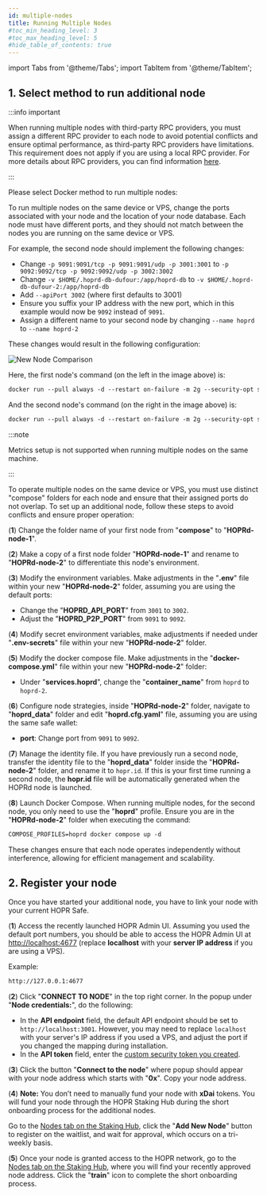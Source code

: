 ```yaml
---
id: multiple-nodes
title: Running Multiple Nodes
#toc_min_heading_level: 3
#toc_max_heading_level: 5
#hide_table_of_contents: true
---
```


import Tabs from '@theme/Tabs';
import TabItem from '@theme/TabItem';

## 1. Select method to run additional node

:::info important

When running multiple nodes with third-party RPC providers, you must assign a different RPC provider to each node to avoid potential conflicts and ensure optimal performance, as third-party RPC providers have limitations. This requirement does not apply if you are using a local RPC provider. For more details about RPC providers, you can find information [here](./custom-rpc-provider.md).

:::

Please select Docker method to run multiple nodes:

<Tabs queryString="multi_nodes">
<TabItem value="docker" label="Docker">

To run multiple nodes on the same device or VPS, change the ports associated with your node and the location of your node database. Each node must have different ports, and they should not match between the nodes you are running on the same device or VPS.

For example, the second node should implement the following changes:

- Change `-p 9091:9091/tcp -p 9091:9091/udp -p 3001:3001` to `-p 9092:9092/tcp -p 9092:9092/udp -p 3002:3002`
- Change `-v $HOME/.hoprd-db-dufour:/app/hoprd-db` to `-v $HOME/.hoprd-db-dufour-2:/app/hoprd-db`
- Add `--apiPort 3002` (where first defaults to 3001)
- Ensure you suffix your IP address with the new port, which in this example would now be `9092` instead of `9091`.
- Assign a different name to your second node by changing `--name hoprd` to `--name hoprd-2`

These changes would result in the following configuration:

![New Node Comparison](/img/node/new-node-comparison.png)

Here, the first node's command (on the left in the image above) is:

```md
docker run --pull always -d --restart on-failure -m 2g --security-opt seccomp=unconfined --platform linux/x86_64 --log-driver json-file --log-opt max-size=100M --log-opt max-file=5 -ti -v $HOME/.hoprd-db-dufour:/app/hoprd-db --name hoprd -p 9091:9091/tcp -p 9091:9091/udp -p 3001:3001 -e RUST_LOG=info europe-west3-docker.pkg.dev/hoprassociation/docker-images/hoprd:stable --network dufour --init --api --announce --identity /app/hoprd-db/.hopr-id-dufour --data /app/hoprd-db --apiHost '0.0.0.0' --apiToken '<YOUR_SECURITY_TOKEN>' --password 'open-sesame-iTwnsPNg0hpagP+o6T0KOwiH9RQ0' --safeAddress <SAFE_WALLET_ADDRESS> --moduleAddress <MODULE_ADDRESS> --host <YOUR_PUBLIC_IP>:9091 --provider <CUSTOM_RPC_PROVIDER>
```
And the second node's command (on the right in the image above) is:

```md
docker run --pull always -d --restart on-failure -m 2g --security-opt seccomp=unconfined --platform linux/x86_64 --log-driver json-file --log-opt max-size=100M --log-opt max-file=5 -ti -v $HOME/.hoprd-db-dufour-2:/app/hoprd-db --name hoprd-2 -p 9092:9092/tcp -p 9092:9092/udp -p 3002:3002 -e RUST_LOG=info europe-west3-docker.pkg.dev/hoprassociation/docker-images/hoprd:stable --network dufour --init --api --announce --identity /app/hoprd-db/.hopr-id-dufour --data /app/hoprd-db --apiHost '0.0.0.0' --apiPort 3002 --apiToken '<YOUR_SECURITY_TOKEN>' --password 'open-sesame-iTwnsPNg0hpagP+o6T0KOwiH9RQ0' --safeAddress <SAFE_WALLET_ADDRESS> --moduleAddress <MODULE_ADDRESS> --host <YOUR_PUBLIC_IP>:9092 --provider <CUSTOM_RPC_PROVIDER>
```

</TabItem>
<TabItem value="docker-compose" label="Docker compose">

:::note

Metrics setup is not supported when running multiple nodes on the same machine.

:::

To operate multiple nodes on the same device or VPS, you must use distinct "compose" folders for each node and ensure that their assigned ports do not overlap. To set up an additional node, follow these steps to avoid conflicts and ensure proper operation:

(**1**) Change the folder name of your first node from "**compose**" to "**HOPRd-node-1**".

(**2**) Make a copy of a first node folder "**HOPRd-node-1**" and rename to "**HOPRd-node-2**" to differentiate this node's environment.

(**3**) Modify the environment variables. Make adjustments in the "**.env**" file within your new "**HOPRd-node-2**" folder, assuming you are using the default ports:
    
- Change the "**HOPRD_API_PORT**" from `3001` to `3002`.
- Adjust the "**HOPRD_P2P_PORT**" from `9091` to `9092`.

(**4**) Modify secret environment variables, make adjustments if needed under "**.env-secrets**" file within your new "**HOPRd-node-2**" folder.

(**5**) Modify the docker compose file. Make adjustments in the "**docker-compose.yml**" file within your new "**HOPRd-node-2**" folder:

- Under "**services.hoprd**", change the "**container_name**" from `hoprd` to `hoprd-2`.

(**6**) Configure node strategies, inside "**HOPRd-node-2**" folder, navigate to "**hoprd_data**" folder and edit "**hoprd.cfg.yaml**" file, assuming you are using the same safe wallet:

- **port**: Change port from `9091` to `9092`.

(**7**) Manage the identity file. If you have previously run a second node, transfer the identity file to the "**hoprd_data**" folder inside the "**HOPRd-node-2**" folder, and rename it to `hopr.id`. If this is your first time running a second node, the **hopr.id** file will be automatically generated when the HOPRd node is launched.

(**8**) Launch Docker Compose. When running multiple nodes, for the second node, you only need to use the "**hoprd**" profile. Ensure you are in the "**HOPRd-node-2**" folder when executing the command:

```md
COMPOSE_PROFILES=hoprd docker compose up -d
```

These changes ensure that each node operates independently without interference, allowing for efficient management and scalability.

</TabItem>
</Tabs>

## 2. Register your node

Once you have started your additional node, you have to link your node with your current HOPR Safe.

(**1**) Access the recently launched HOPR Admin UI. Assuming you used the default port numbers, you should be able to access the HOPR Admin UI at [http://localhost:4677](http://localhost:4677) (replace **localhost** with your **server IP address** if you are using a VPS).

Example: 

```md
http://127.0.0.1:4677
```

(**2**) Click "**CONNECT TO NODE**" in the top right corner.  In the popup under "**Node credentials:**", do the following: 

- In the **API endpoint** field, the default API endpoint should be set to `http://localhost:3001`. However, you may need to replace `localhost` with your server's IP address if you used a VPS, and adjust the port if you changed the mapping during installation.
- In the **API token** field, enter the [custom security token you created](./node-docker.md#adjust-apitoken-setting).

(**3**) Click the button "**Connect to the node**" where popup should appear with your node address which starts with "**0x**". Copy your node address.

(**4**) **Note:** You don’t need to manually fund your node with **xDai** tokens. You will fund your node through the HOPR Staking Hub during the short onboarding process for the additional nodes. 

Go to the [Nodes tab on the Staking Hub](https://hub.hoprnet.org/staking/dashboard#node), click the "**Add New Node**" button to register on the waitlist, and wait for approval, which occurs on a tri-weekly basis.

(**5**) Once your node is granted access to the HOPR network, go to the [Nodes tab on the Staking Hub](https://hub.hoprnet.org/staking/dashboard#node), where you will find your recently approved node address. Click the "**train**" icon to complete the short onboarding process.